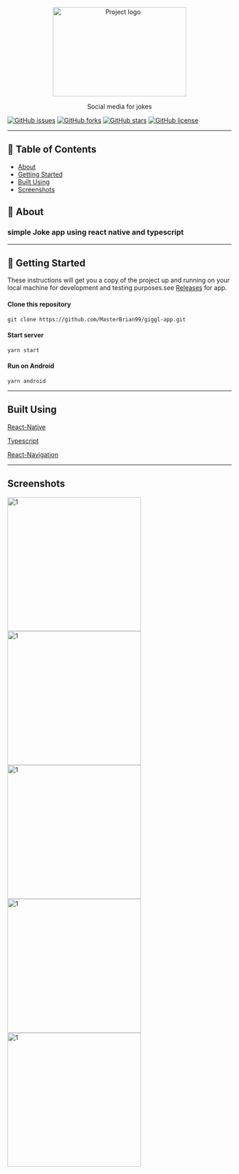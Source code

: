 <p align="center">
  <a href="https://github.com/MasterBrian99/giggl-app" rel="noopener">
 <img width=300px height=200px src="./readme/logo.png" alt="Project logo"></a>
</p>

<p align="center">
 Social media for jokes
 
 [![GitHub issues](https://img.shields.io/github/issues/MasterBrian99/giggl-app)](https://github.com/MasterBrian99/giggl-app/issues) [![GitHub forks](https://img.shields.io/github/forks/MasterBrian99/giggl-app)](https://github.com/MasterBrian99/giggl-app/network)
[![GitHub stars](https://img.shields.io/github/stars/MasterBrian99/giggl-app)](https://github.com/MasterBrian99/giggl-app/stargazers)
[![GitHub license](https://img.shields.io/github/license/MasterBrian99/giggl-app)](https://github.com/MasterBrian99/giggl-app)

</p>

---

## 📝 Table of Contents

- [About](#about)
- [Getting Started](#getting_started)
- [Built Using](#built_using)
- [Screenshots](#screenshots)

## 🧐 About <a name = "about"></a>

### simple Joke app using react native and typescript

---

## 🏁 Getting Started <a name = "getting_started"></a>

These instructions will get you a copy of the project up and running on your local machine for development and testing purposes.see
[Releases](https://github.com/MasterBrian99/giggl-app/releases) for app.

#### Clone this repository

```
git clone https://github.com/MasterBrian99/giggl-app.git
```

#### Start server

```
yarn start
```

#### Run on Android

```
yarn android
```

---

## Built Using <a name = "built_using"></a>

[React-Native](https://reactnative.dev/)

[Typescript](https://www.typescriptlang.org/)

[React-Navigation](https://reactnavigation.org/)

---

## Screenshots <a name = "screenshots"></a>

<img width=300px  src="./readme/1.jpg" alt="1"> <img width=300px  src="./readme/2.jpg" alt="1"> <img width=300px  src="./readme/3.jpg" alt="1"> <img width=300px  src="./readme/4.jpg" alt="1"> <img width=300px  src="./readme/5.jpg" alt="1">

